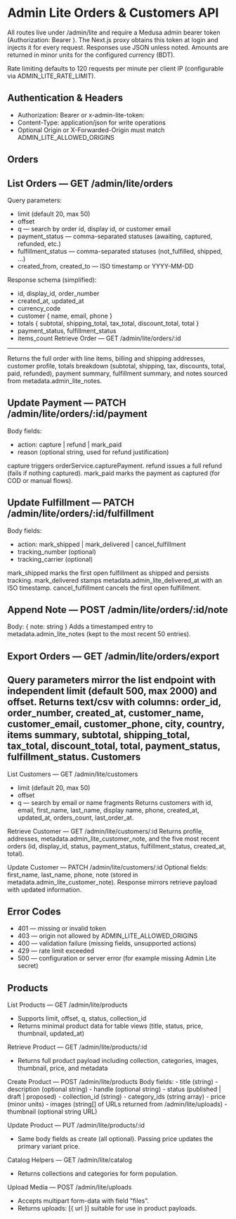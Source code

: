 Admin Lite Orders & Customers API
================================

All routes live under /admin/lite and require a Medusa admin bearer token (Authorization: Bearer <token>). The Next.js proxy obtains this token at login and injects it for every request. Responses use JSON unless noted. Amounts are returned in minor units for the configured currency (BDT).

Rate limiting defaults to 120 requests per minute per client IP (configurable via ADMIN_LITE_RATE_LIMIT).

Authentication & Headers
------------------------
- Authorization: Bearer <jwt> or x-admin-lite-token: <jwt>
- Content-Type: application/json for write operations
- Optional Origin or X-Forwarded-Origin must match ADMIN_LITE_ALLOWED_ORIGINS

Orders
------
List Orders — GET /admin/lite/orders
------------------------------------
Query parameters:
- limit (default 20, max 50)
- offset
- q — search by order id, display id, or customer email
- payment_status — comma-separated statuses (awaiting, captured, refunded, etc.)
- fulfillment_status — comma-separated statuses (not_fulfilled, shipped, ...)
- created_from, created_to — ISO timestamp or YYYY-MM-DD

Response schema (simplified):
- id, display_id, order_number
- created_at, updated_at
- currency_code
- customer { name, email, phone }
- totals { subtotal, shipping_total, tax_total, discount_total, total }
- payment_status, fulfillment_status
- items_count
Retrieve Order — GET /admin/lite/orders/:id
-------------------------------------------
Returns the full order with line items, billing and shipping addresses, customer profile, totals breakdown (subtotal, shipping, tax, discounts, total, paid, refunded), payment summary, fulfillment summary, and notes sourced from metadata.admin_lite_notes.

Update Payment — PATCH /admin/lite/orders/:id/payment
-----------------------------------------------------
Body fields:
- action: capture | refund | mark_paid
- reason (optional string, used for refund justification)

capture triggers orderService.capturePayment.
refund issues a full refund (fails if nothing captured).
mark_paid marks the payment as captured (for COD or manual flows).

Update Fulfillment — PATCH /admin/lite/orders/:id/fulfillment
-------------------------------------------------------------
Body fields:
- action: mark_shipped | mark_delivered | cancel_fulfillment
- tracking_number (optional)
- tracking_carrier (optional)

mark_shipped marks the first open fulfillment as shipped and persists tracking.
mark_delivered stamps metadata.admin_lite_delivered_at with an ISO timestamp.
cancel_fulfillment cancels the first open fulfillment.

Append Note — POST /admin/lite/orders/:id/note
----------------------------------------------
Body: { note: string }
Adds a timestamped entry to metadata.admin_lite_notes (kept to the most recent 50 entries).

Export Orders — GET /admin/lite/orders/export
---------------------------------------------
Query parameters mirror the list endpoint with independent limit (default 500, max 2000) and offset.
Returns text/csv with columns: order_id, order_number, created_at, customer_name, customer_email, customer_phone, city, country, items summary, subtotal, shipping_total, tax_total, discount_total, total, payment_status, fulfillment_status.
Customers
---------

List Customers — GET /admin/lite/customers
  - limit (default 20, max 50)
  - offset
  - q — search by email or name fragments
  Returns customers with id, email, first_name, last_name, display name, phone, created_at, updated_at, orders_count, last_order_at.

Retrieve Customer — GET /admin/lite/customers/:id
  Returns profile, addresses, metadata.admin_lite_customer_note, and the five most recent orders (id, display_id, status, payment_status, fulfillment_status, created_at, total).

Update Customer — PATCH /admin/lite/customers/:id
  Optional fields: first_name, last_name, phone, note (stored in metadata.admin_lite_customer_note).
  Response mirrors retrieve payload with updated information.

Error Codes
-----------
- 401 — missing or invalid token
- 403 — origin not allowed by ADMIN_LITE_ALLOWED_ORIGINS
- 400 — validation failure (missing fields, unsupported actions)
- 429 — rate limit exceeded
- 500 — configuration or server error (for example missing Admin Lite secret)

Products
--------

List Products — GET /admin/lite/products
  - Supports limit, offset, q, status, collection_id
  - Returns minimal product data for table views (title, status, price, thumbnail, updated_at)

Retrieve Product — GET /admin/lite/products/:id
  - Returns full product payload including collection, categories, images, thumbnail, price, and metadata

Create Product — POST /admin/lite/products
  Body fields:
    - title (string)
    - description (optional string)
    - handle (optional string)
    - status (published | draft | proposed)
    - collection_id (string)
    - category_ids (string array)
    - price (minor units)
    - images (string[] of URLs returned from /admin/lite/uploads)
    - thumbnail (optional string URL)

Update Product — PUT /admin/lite/products/:id
  - Same body fields as create (all optional). Passing price updates the primary variant price.

Catalog Helpers — GET /admin/lite/catalog
  - Returns collections and categories for form population.

Upload Media — POST /admin/lite/uploads
  - Accepts multipart form-data with field "files".
  - Returns uploads: [{ url }] suitable for use in product payloads.

